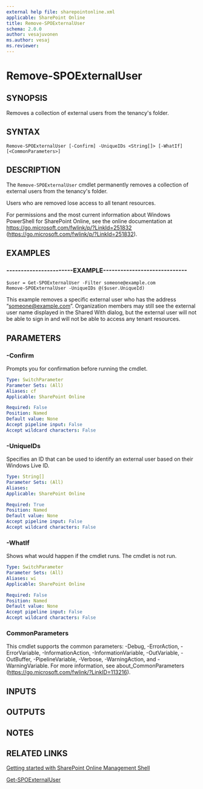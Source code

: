 ```yaml
---
external help file: sharepointonline.xml
applicable: SharePoint Online
title: Remove-SPOExternalUser
schema: 2.0.0
author: vesajuvonen
ms.author: vesaj
ms.reviewer:
---
```


# Remove-SPOExternalUser

## SYNOPSIS
Removes a collection of external users from the tenancy's folder.


## SYNTAX

```
Remove-SPOExternalUser [-Confirm] -UniqueIDs <String[]> [-WhatIf] [<CommonParameters>]
```

## DESCRIPTION
The `Remove-SPOExternalUser` cmdlet permanently removes a collection of external users from the tenancy's folder.

Users who are removed lose access to all tenant resources.

For permissions and the most current information about Windows PowerShell for SharePoint Online, see the online documentation at https://go.microsoft.com/fwlink/p/?LinkId=251832 (https://go.microsoft.com/fwlink/p/?LinkId=251832).


## EXAMPLES

### -----------------------EXAMPLE-----------------------------
```
$user = Get-SPOExternalUser -Filter someone@example.com
Remove-SPOExternalUser -UniqueIDs @($user.UniqueId)
```
This example removes a specific external user who has the address “someone@example.com”. Organization members may still see the external user name displayed in the Shared With dialog, but the external user will not be able to sign in and will not be able to access any tenant resources.


## PARAMETERS

### -Confirm
Prompts you for confirmation before running the cmdlet.


```yaml
Type: SwitchParameter
Parameter Sets: (All)
Aliases: cf
Applicable: SharePoint Online

Required: False
Position: Named
Default value: None
Accept pipeline input: False
Accept wildcard characters: False
```

### -UniqueIDs
Specifies an ID that can be used to identify an external user based on their Windows Live ID.


```yaml
Type: String[]
Parameter Sets: (All)
Aliases: 
Applicable: SharePoint Online

Required: True
Position: Named
Default value: None
Accept pipeline input: False
Accept wildcard characters: False
```

### -WhatIf
Shows what would happen if the cmdlet runs.
The cmdlet is not run.


```yaml
Type: SwitchParameter
Parameter Sets: (All)
Aliases: wi
Applicable: SharePoint Online

Required: False
Position: Named
Default value: None
Accept pipeline input: False
Accept wildcard characters: False
```

### CommonParameters
This cmdlet supports the common parameters: -Debug, -ErrorAction, -ErrorVariable, -InformationAction, -InformationVariable, -OutVariable, -OutBuffer, -PipelineVariable, -Verbose, -WarningAction, and -WarningVariable. For more information, see about_CommonParameters (https://go.microsoft.com/fwlink/?LinkID=113216).

## INPUTS

## OUTPUTS

## NOTES

## RELATED LINKS

[Getting started with SharePoint Online Management Shell](https://docs.microsoft.com/powershell/sharepoint/sharepoint-online/connect-sharepoint-online?view=sharepoint-ps)

[Get-SPOExternalUser](Get-SPOExternalUser.md)
